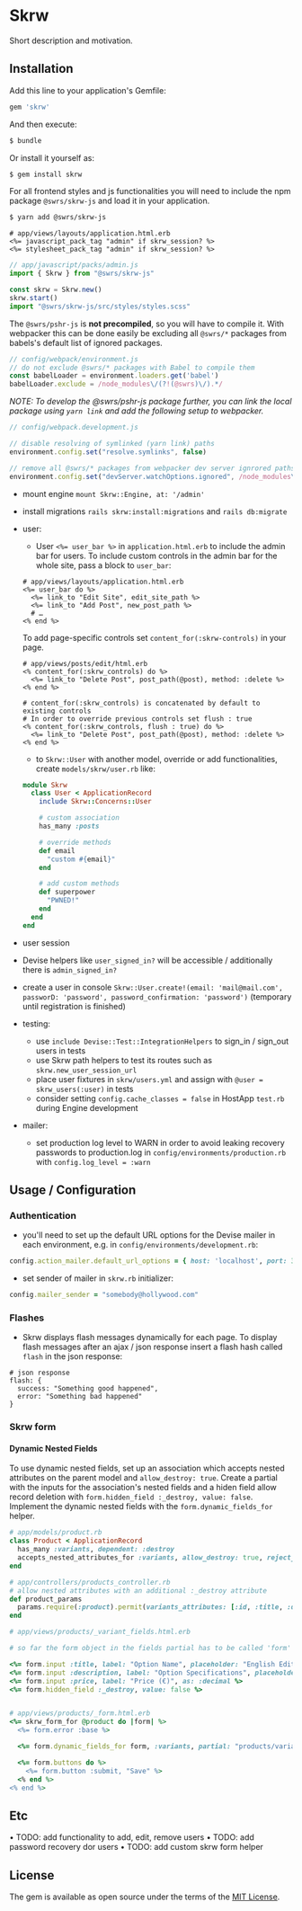 # Skrw
Short description and motivation.

## Installation
Add this line to your application's Gemfile:

```ruby
gem 'skrw'
```

And then execute:
```bash
$ bundle
```

Or install it yourself as:
```bash
$ gem install skrw
```

For all frontend styles and js functionalities you will need to include the npm package `@swrs/skrw-js` and load it in your application.

```bash
$ yarn add @swrs/skrw-js
```

```erb
# app/views/layouts/application.html.erb
<%= javascript_pack_tag "admin" if skrw_session? %>
<%= stylesheet_pack_tag "admin" if skrw_session? %>
```

```js
// app/javascript/packs/admin.js
import { Skrw } from "@swrs/skrw-js"

const skrw = Skrw.new()
skrw.start()
import "@swrs/skrw-js/src/styles/styles.scss"
```

The `@swrs/pshr-js` is **not precompiled**, so you will have to compile it. With webpacker this can be done easily be excluding all `@swrs/*` packages from babels's default list of ignored packages.

```js
// config/webpack/environment.js
// do not exclude @swrs/* packages with Babel to compile them
const babelLoader = environment.loaders.get('babel')
babelLoader.exclude = /node_modules\/(?!(@swrs)\/).*/
```

_NOTE: To develop the @swrs/pshr-js package further, you can link the local package using `yarn link` and add the following setup to webpacker._

```js
// config/webpack.development.js

// disable resolving of symlinked (yarn link) paths
environment.config.set("resolve.symlinks", false)

// remove all @swrs/* packages from webpacker dev server ignrored paths
environment.config.set("devServer.watchOptions.ignored", /node_modules\/(?!@swrs).*/)
```

- mount engine `mount Skrw::Engine, at: '/admin'`
- install migrations `rails skrw:install:migrations` and `rails db:migrate`
- user:
  - User `<%= user_bar %>` in `application.html.erb` to include the admin bar for users. To include custom controls in the admin bar for the whole site, pass a block to `user_bar`:

  ```erb
  # app/views/layouts/application.html.erb
  <%= user_bar do %>
    <%= link_to "Edit Site", edit_site_path %>
    <%= link_to "Add Post", new_post_path %>
    # …
  <% end %>
  ```

  To add page-specific controls set `content_for(:skrw-controls)` in your page.

  ```erb
  # app/views/posts/edit/html.erb
  <% content_for(:skrw_controls) do %>
    <%= link_to "Delete Post", post_path(@post), method: :delete %>
  <% end %>

  # content_for(:skrw_controls) is concatenated by default to existing controls
  # In order to override previous controls set flush : true
  <% content_for(:skrw_controls, flush : true) do %>
    <%= link_to "Delete Post", post_path(@post), method: :delete %>
  <% end %>
  ```

  - to `Skrw::User` with another model, override or add functionalities, create `models/skrw/user.rb` like:
  ```ruby
  module Skrw
    class User < ApplicationRecord
      include Skrw::Concerns::User

      # custom association
      has_many :posts

      # override methods
      def email
        "custom #{email}"
      end

      # add custom methods
      def superpower
        "PWNED!"
      end
    end
  end
  ```

- user session


- Devise helpers like `user_signed_in?` will be accessible / additionally there is `admin_signed_in?`
- create a user in console `Skrw::User.create!(email: 'mail@mail.com', passworD: 'password', password_confirmation: 'password')` (temporary until registration is finished)
- testing:
  - use `include Devise::Test::IntegrationHelpers` to sign_in / sign_out users in tests
  - use Skrw path helpers to test its routes such as `skrw.new_user_session_url`
  - place user fixtures in `skrw/users.yml` and assign with `@user = skrw_users(:user)` in tests
  - consider setting `config.cache_classes = false` in HostApp `test.rb` during Engine development
- mailer:
  - set production log level to WARN in order to avoid leaking recovery passwords to production.log in `config/environments/production.rb` with `config.log_level = :warn`

## Usage / Configuration

### Authentication
- you'll need to set up the default URL options for the Devise mailer in each environment, e.g. in `config/environments/development.rb`:
```ruby
config.action_mailer.default_url_options = { host: 'localhost', port: 3000 }
```
- set sender of mailer in `skrw.rb` initializer:
```ruby
config.mailer_sender = "somebody@hollywood.com"
```

### Flashes
- Skrw displays flash messages dynamically for each page. To display flash messages after an ajax / json response insert a flash hash called `flash` in the json response:

```
# json response
flash: {
  success: "Something good happened",
  error: "Something bad happened"
}
```

### Skrw form

#### Dynamic Nested Fields
To use dynamic nested fields, set up an association which accepts nested attributes on the parent model and `allow_destroy: true`. Create a partial with the inputs for the association's nested fields and a hiden field allow record deletion with `form.hidden_field :_destroy, value: false`. Implement the dynamic nested fields with the `form.dynamic_fields_for` helper.

```ruby
# app/models/product.rb
class Product < ApplicationRecord
  has_many :variants, dependent: :destroy
  accepts_nested_attributes_for :variants, allow_destroy: true, reject_if: :all_blank
end

# app/controllers/products_controller.rb
# allow nested attributes with an additional :_destroy attribute
def product_params
  params.require(:product).permit(variants_attributes: [:id, :title, :description, :price, :_destroy])
end

# app/views/products/_variant_fields.html.erb

# so far the form object in the fields partial has to be called 'form'

<%= form.input :title, label: "Option Name", placeholder: "English Edition", as: :string %>
<%= form.input :description, label: "Option Specifications", placeholder: "210 x 297 mm, 4C Offset, ...", as: :text %>
<%= form.input :price, label: "Price (€)", as: :decimal %>
<%= form.hidden_field :_destroy, value: false %>


# app/views/products/_form.html.erb
<%= skrw_form_for @product do |form| %>
  <%= form.error :base %>

  <%= form.dynamic_fields_for form, :variants, partial: "products/variant_fields" %>

  <%= form.buttons do %>
    <%= form.button :submit, "Save" %>
  <% end %>
<% end %>
```

## Etc
• TODO: add functionality to add, edit, remove users
• TODO: add password recovery dor users
• TODO: add custom skrw form helper

## License
The gem is available as open source under the terms of the [MIT License](https://opensource.org/licenses/MIT).
